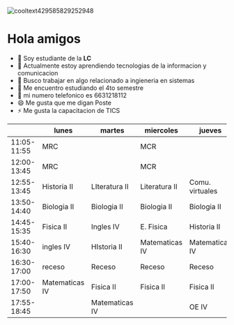 ![cooltext429585829252948](https://user-images.githubusercontent.com/113808812/218568982-9e50f825-a8fd-4a0c-a98d-d492822c4b57.png)

# **Hola amigos**






- 🔭 Soy estudiante de la **LC**
- 🌱 Actualmente estoy aprendiendo tecnologias de la informacion y comunicacion
- 👯 Busco trabajar en algo relacionado a ingieneria en sistemas
- 🤔 Me encuentro estudiando el 4to semestre
- 💬 mi numero telefonico es 6631218112
- 😄 Me gusta que me digan Poste
- ⚡ Me gusta la capacitacion de TICS

|             | lunes          | martes         | miercoles      | jueves          | viernes         |
|-------------|----------------|----------------|----------------|-----------------|-----------------|
| 11:05-11:55 | MRC            |                | MCR            |                 |                 |
| 12:00-13:45 | MRC            |                | MCR            |                 | Comu. virtuales |
| 12:55-13:45 | Historia II    | LIteratura II  | Literatura II  | Comu. virtuales | Comu. virtuales |
| 13:50-14:40 | Biologia II    | Biologia II    | Biologia II    | Biologia II     | Literatura II   |
| 14:45-15:35 | Fisica II      | Ingles IV      | E. Fisica      | Historia II     | Matematicas IV  |
| 15:40-16:30 | ingles IV      | HIstoria II    | Matematicas IV | Matematicas IV  | Ingles IV       |
| 16:30-17:00 | receso         | Receso         | Receso         | Receso          | Receso          |
| 17:00-17:50 | Matematicas IV | Fisica II      | Fisica II      | Fisica II       | Fisica II       |
| 17:55-18:45 |                | Matematicas IV |                | OE IV           |                 |
